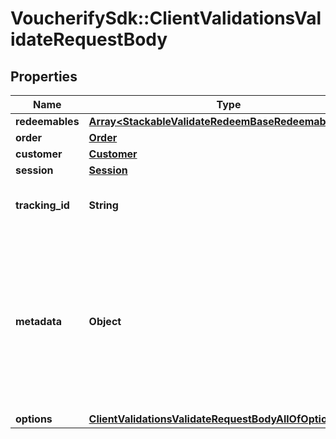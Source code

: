 # VoucherifySdk::ClientValidationsValidateRequestBody

## Properties

| Name | Type | Description | Notes |
| ---- | ---- | ----------- | ----- |
| **redeemables** | [**Array&lt;StackableValidateRedeemBaseRedeemablesItem&gt;**](StackableValidateRedeemBaseRedeemablesItem.md) |  | [optional] |
| **order** | [**Order**](Order.md) |  | [optional] |
| **customer** | [**Customer**](Customer.md) |  | [optional] |
| **session** | [**Session**](Session.md) |  | [optional] |
| **tracking_id** | **String** | Is correspondent to Customer&#39;s source_id | [optional] |
| **metadata** | **Object** | A set of key/value pairs that you can attach to a redemption object. It can be useful for storing additional information about the redemption in a structured format. | [optional] |
| **options** | [**ClientValidationsValidateRequestBodyAllOfOptions**](ClientValidationsValidateRequestBodyAllOfOptions.md) |  | [optional] |

